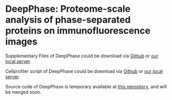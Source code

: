 # DeepPhase: Proteome-scale analysis of phase-separated proteins on immunofluorescence images

Supplementary Files of DeepPhase could be download via [Github](https://github.com/cheneyyu/DeepPhase/raw/master/DeepPhase_supp.zip) or [our local server](http://db.phasep.pro/static/DeepPhase_supp.zip).

Cellprofiler script of DeepPhase could be download via [Github](https://github.com/cheneyyu/DeepPhase/raw/master/dropcount.cpproj) or [our local server](http://db.phasep.pro/static/dropcount.cpproj).

Source code of DeepPhase is temporary available at [this repository](https://github.com/cheneyyu/IDeepPhase), and will be merged soon.
